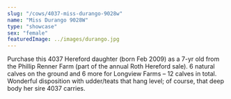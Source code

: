 ```yaml
---
slug: "/cows/4037-miss-durango-9028w"
name: "Miss Durango 9028W"
type: "showcase"
sex: "female"
featuredImage: ../images/durango.jpg
---
```


Purchase this 4037 Hereford daughter (born Feb 2009) as a 7-yr old from the Phillip Renner Farm (part of the annual Roth Hereford sale).  6 natural calves on the ground and 6 more for Longview Farms – 12 calves in total.  Wonderful disposition with udder/teats that hang level; of course, that deep body her sire 4037 carries.     
